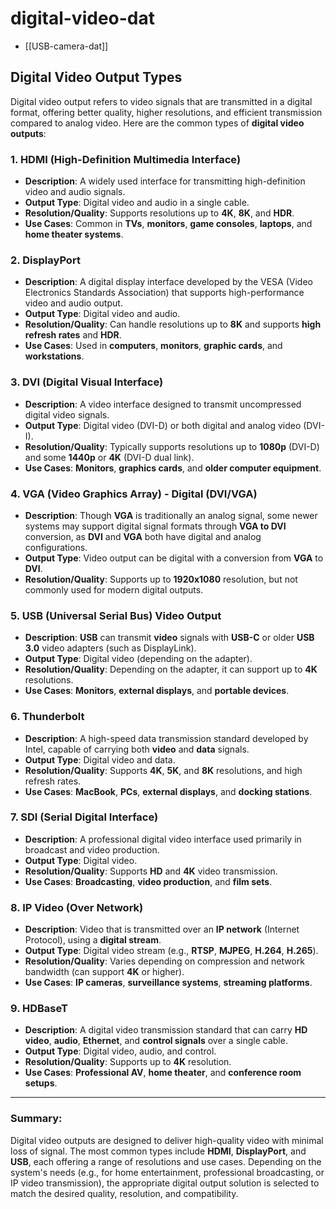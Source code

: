 
# digital-video-dat

- [[USB-camera-dat]]

## Digital Video Output Types

Digital video output refers to video signals that are transmitted in a digital format, offering better quality, higher resolutions, and efficient transmission compared to analog video. Here are the common types of **digital video outputs**:

### 1. **HDMI (High-Definition Multimedia Interface)**
   - **Description**: A widely used interface for transmitting high-definition video and audio signals.
   - **Output Type**: Digital video and audio in a single cable.
   - **Resolution/Quality**: Supports resolutions up to **4K**, **8K**, and **HDR**.
   - **Use Cases**: Common in **TVs**, **monitors**, **game consoles**, **laptops**, and **home theater systems**.

### 2. **DisplayPort**
   - **Description**: A digital display interface developed by the VESA (Video Electronics Standards Association) that supports high-performance video and audio output.
   - **Output Type**: Digital video and audio.
   - **Resolution/Quality**: Can handle resolutions up to **8K** and supports **high refresh rates** and **HDR**.
   - **Use Cases**: Used in **computers**, **monitors**, **graphic cards**, and **workstations**.

### 3. **DVI (Digital Visual Interface)**
   - **Description**: A video interface designed to transmit uncompressed digital video signals.
   - **Output Type**: Digital video (DVI-D) or both digital and analog video (DVI-I).
   - **Resolution/Quality**: Typically supports resolutions up to **1080p** (DVI-D) and some **1440p** or **4K** (DVI-D dual link).
   - **Use Cases**: **Monitors**, **graphics cards**, and **older computer equipment**.

### 4. **VGA (Video Graphics Array) - Digital (DVI/VGA)**
   - **Description**: Though **VGA** is traditionally an analog signal, some newer systems may support digital signal formats through **VGA to DVI** conversion, as **DVI** and **VGA** both have digital and analog configurations.
   - **Output Type**: Video output can be digital with a conversion from **VGA** to **DVI**.
   - **Resolution/Quality**: Supports up to **1920x1080** resolution, but not commonly used for modern digital outputs.

### 5. **USB (Universal Serial Bus) Video Output**
   - **Description**: **USB** can transmit **video** signals with **USB-C** or older **USB 3.0** video adapters (such as DisplayLink).
   - **Output Type**: Digital video (depending on the adapter).
   - **Resolution/Quality**: Depending on the adapter, it can support up to **4K** resolutions.
   - **Use Cases**: **Monitors**, **external displays**, and **portable devices**.

### 6. **Thunderbolt**
   - **Description**: A high-speed data transmission standard developed by Intel, capable of carrying both **video** and **data** signals.
   - **Output Type**: Digital video and data.
   - **Resolution/Quality**: Supports **4K**, **5K**, and **8K** resolutions, and high refresh rates.
   - **Use Cases**: **MacBook**, **PCs**, **external displays**, and **docking stations**.

### 7. **SDI (Serial Digital Interface)**
   - **Description**: A professional digital video interface used primarily in broadcast and video production.
   - **Output Type**: Digital video.
   - **Resolution/Quality**: Supports **HD** and **4K** video transmission.
   - **Use Cases**: **Broadcasting**, **video production**, and **film sets**.

### 8. **IP Video (Over Network)**
   - **Description**: Video that is transmitted over an **IP network** (Internet Protocol), using a **digital stream**.
   - **Output Type**: Digital video stream (e.g., **RTSP**, **MJPEG**, **H.264**, **H.265**).
   - **Resolution/Quality**: Varies depending on compression and network bandwidth (can support **4K** or higher).
   - **Use Cases**: **IP cameras**, **surveillance systems**, **streaming platforms**.

### 9. **HDBaseT**
   - **Description**: A digital video transmission standard that can carry **HD video**, **audio**, **Ethernet**, and **control signals** over a single cable.
   - **Output Type**: Digital video, audio, and control.
   - **Resolution/Quality**: Supports up to **4K** resolution.
   - **Use Cases**: **Professional AV**, **home theater**, and **conference room setups**.

---

### Summary:

Digital video outputs are designed to deliver high-quality video with minimal loss of signal. The most common types include **HDMI**, **DisplayPort**, and **USB**, each offering a range of resolutions and use cases. Depending on the system's needs (e.g., for home entertainment, professional broadcasting, or IP video transmission), the appropriate digital output solution is selected to match the desired quality, resolution, and compatibility.
